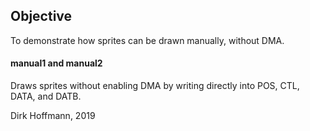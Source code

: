 ## Objective

To demonstrate how sprites can be drawn manually, without DMA.

#### manual1 and manual2

Draws sprites without enabling DMA by writing directly into POS, CTL, DATA, and DATB.


Dirk Hoffmann, 2019
